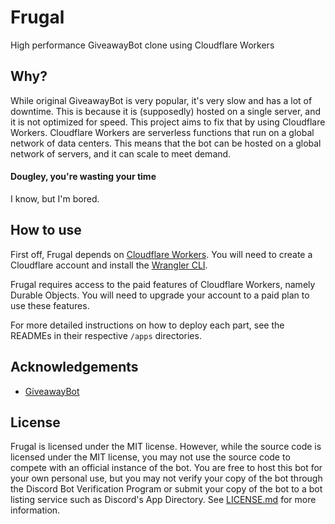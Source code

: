 # Frugal

High performance GiveawayBot clone using Cloudflare Workers

## Why?

While original GiveawayBot is very popular, it's very slow and has a lot of downtime. This is because it is (supposedly) hosted on a single server, and it is not optimized for speed. This project aims to fix that by using Cloudflare Workers. Cloudflare Workers are serverless functions that run on a global network of data centers. This means that the bot can be hosted on a global network of servers, and it can scale to meet demand.

#### Dougley, you're wasting your time

I know, but I'm bored.

## How to use

First off, Frugal depends on [Cloudflare Workers](https://workers.cloudflare.com/). You will need to create a Cloudflare account and install the [Wrangler CLI](https://developers.cloudflare.com/workers/cli-wrangler/install-update).

Frugal requires access to the paid features of Cloudflare Workers, namely Durable Objects. You will need to upgrade your account to a paid plan to use these features.

For more detailed instructions on how to deploy each part, see the READMEs in their respective `/apps` directories.

## Acknowledgements

- [GiveawayBot](https://github.com/Jagrosh/GiveawayBot)

## License

Frugal is licensed under the MIT license. However, while the source code is licensed under the MIT license, you may not use the source code to compete with an official instance of the bot. You are free to host this bot for your own personal use, but you may not verify your copy of the bot through the Discord Bot Verification Program or submit your copy of the bot to a bot listing service such as Discord's App Directory. See [LICENSE.md](LICENSE.md) for more information.
